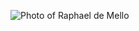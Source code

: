 ![Photo of Raphael de Mello](https://media-exp1.licdn.com/dms/image/C5603AQH3SvyaailGUw/profile-displayphoto-shrink_400_400/0?e=1608768000&v=beta&t=w-5ZsPKf0JHdiJfsqDSeFzQTZbsfNos0KodtbKCwtdc)
